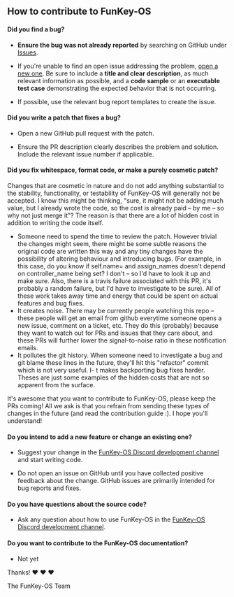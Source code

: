 ## How to contribute to FunKey-OS

#### **Did you find a bug?**

* **Ensure the bug was not already reported** by searching on GitHub under [Issues](https://github.com/FunKey-Project/FunKey-OS/issues).

* If you're unable to find an open issue addressing the problem, [open a new one](https://github.com/FunKey-Project/FunKey-OS/issues/new). Be sure to include a **title and clear description**, as much relevant information as possible, and a **code sample** or an **executable test case** demonstrating the expected behavior that is not occurring.

* If possible, use the relevant bug report templates to create the issue.

#### **Did you write a patch that fixes a bug?**

* Open a new GitHub pull request with the patch.

* Ensure the PR description clearly describes the problem and solution. Include the relevant issue number if applicable.

#### **Did you fix whitespace, format code, or make a purely cosmetic patch?**

Changes that are cosmetic in nature and do not add anything substantial to the stability, functionality, or testability of FunKey-OS will generally not be accepted.
I know this might be thinking, "sure, it might not be adding much value, but I already wrote the code, so the cost is already paid – by me – so why not just merge it"? The reason is that there are a lot of hidden cost in addition to writing the code itself.

- Someone need to spend the time to review the patch. However trivial the changes might seem, there might be some subtle reasons the original code are written this way and any tiny changes have the possibility of altering behaviour and introducing bugs. (For example, in this case, do you know if self.name= and assign_names doesn't depend on controller_name being set? I don't – so I'd have to look it up and make sure. Also, there is a travis failure associated with this PR, it's probably a random failure, but I'd have to investigate to be sure). All of these work takes away time and energy that could be spent on actual features and bug fixes.
- It creates noise. There may be currently people watching this repo – these people will get an email from github everytime someone opens a new issue, comment on a ticket, etc. They do this (probably) because they want to watch out for PRs and issues that they care about, and these PRs will further lower the signal-to-noise ratio in these notification emails.
- It pollutes the git history. When someone need to investigate a bug and git blame these lines in the future, they'll hit this "refactor" commit which is not very useful.
I- t makes backporting bug fixes harder.
Theses are just some examples of the hidden costs that are not so apparent from the surface.

It's awesome that you want to contribute to FunKey-OS, please keep the PRs coming! All we ask is that you refrain from sending these types of changes in the future (and read the contribution guide :). I hope you'll understand!

#### **Do you intend to add a new feature or change an existing one?**

* Suggest your change in the [FunKey-OS Discord development channel](https://discord.com/channels/728036844142592000/728075622089490513) and start writing code.

* Do not open an issue on GitHub until you have collected positive feedback about the change. GitHub issues are primarily intended for bug reports and fixes.

#### **Do you have questions about the source code?**

* Ask any question about how to use FunKey-OS in the [FunKey-OS Discord development channel](https://discord.com/channels/728036844142592000/728075622089490513).

#### **Do you want to contribute to the FunKey-OS documentation?**

* Not yet

Thanks! :heart: :heart: :heart:

The FunKey-OS Team
